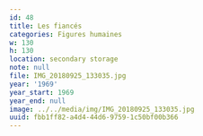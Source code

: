 ```yaml
---
id: 48
title: Les fiancés
categories: Figures humaines
w: 130
h: 130
location: secondary storage
note: null
file: IMG_20180925_133035.jpg
year: '1969'
year_start: 1969
year_end: null
image: ../../media/img/IMG_20180925_133035.jpg
uuid: fbb1ff82-a4d4-44d6-9759-1c50bf00b366
---
```


